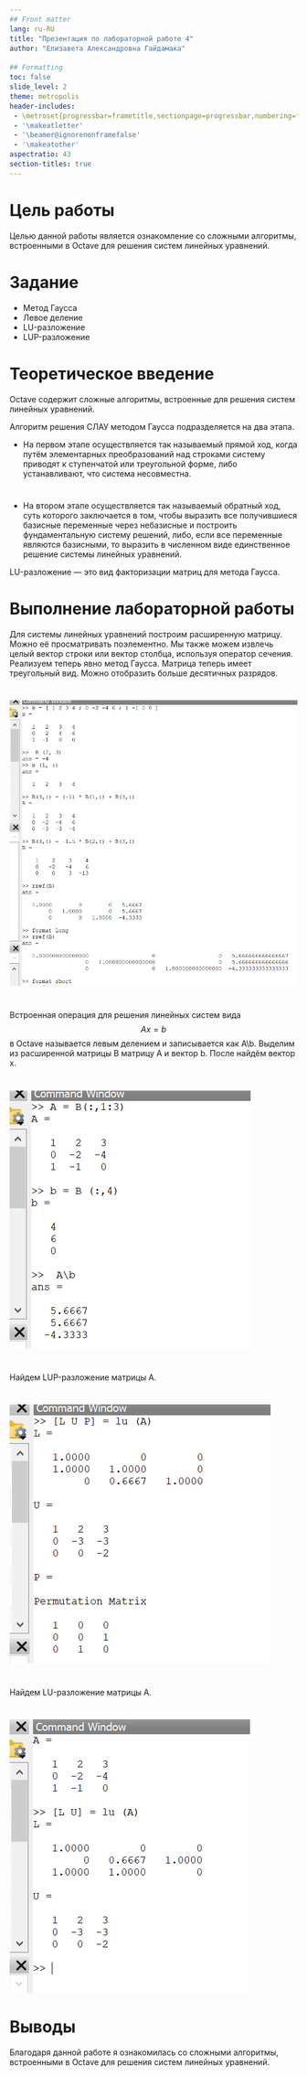 ```yaml
---
## Front matter
lang: ru-RU
title: "Презентация по лабораторной работе 4"
author: "Елизавета Александровна Гайдамака"

## Formatting
toc: false
slide_level: 2
theme: metropolis
header-includes: 
 - \metroset{progressbar=frametitle,sectionpage=progressbar,numbering=fraction}
 - '\makeatletter'
 - '\beamer@ignorenonframefalse'
 - '\makeatother'
aspectratio: 43
section-titles: true
---
```


# Цель работы

Целью данной работы является ознакомление со сложными алгоритмы, встроенными в Octave для решения систем линейных уравнений.

# Задание

- Метод Гаусса
- Левое деление
- LU-разложение
- LUP-разложение

# Теоретическое введение

Octave содержит сложные алгоритмы, встроенные для решения систем линейных уравнений.

Алгоритм решения СЛАУ методом Гаусса подразделяется на два этапа.

- На первом этапе осуществляется так называемый прямой ход, когда путём элементарных преобразований над строками систему приводят к ступенчатой или треугольной
форме, либо устанавливают, что система несовместна.

#

- На втором этапе осуществляется так называемый обратный ход, суть которого заключается в том, чтобы выразить все получившиеся базисные переменные через небазисные
и построить фундаментальную систему решений, либо, если все переменные являются
базисными, то выразить в численном виде единственное решение системы линейных
уравнений.

LU-разложение — это вид факторизации матриц для метода Гаусса.

# Выполнение лабораторной работы

Для системы линейных уравнений построим расширенную матрицу. Можно её просматривать поэлементно. Мы также можем извлечь целый вектор строки или вектор столбца, используя оператор сечения. Реализуем теперь явно метод Гаусса. Матрица теперь имеет треугольный вид. Можно
отобразить больше десятичных разрядов.

#

![Рис.1](image\picture1.png)  

#

Встроенная операция для решения линейных систем вида
$$Ax = b$$
в Octave называется левым делением и записывается как A\b. Выделим из расширенной матрицы B матрицу A и вектор b. После найдём вектор x.

#

![Рис.2](image\picture2.png)  

#

Найдем LUP-разложение матрицы A.

#

![Рис.3](image\picture3.png) 

#

Найдем LU-разложение матрицы A.

#

![Рис.4](image\picture4.png)  


# Выводы

Благодаря данной работе я ознакомилась со сложными алгоритмы, встроенными в Octave для решения систем линейных уравнений.
